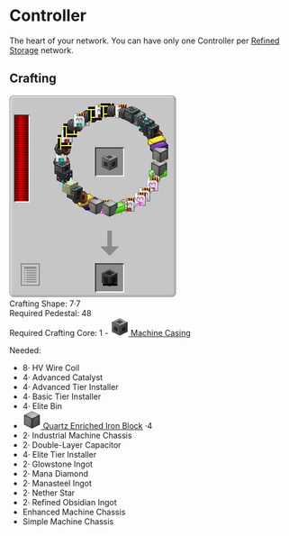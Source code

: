 # Controller

The heart of your network. You can have only one Controller per [Refined Storage](../../mods/refinedstorage.md) network.

## Crafting

![](../../img/recipes/refinedstorage/controller.png)  
Crafting Shape: 7·7  
Required Pedestal: 48  
Required Crafting Core: 1 - [![](../../img/items/refinedstorage/machine_casing.png) Machine Casing](./machine_casing.md)

Needed:  
- 8· HV Wire Coil  
- 4· Advanced Catalyst  
- 4· Advanced Tier Installer  
- 4· Basic Tier Installer  
- 4· Elite Bin  
- [![](../../img/items/refinedstorage/quartz_enriched_iron_block.png) Quartz Enriched Iron Block](./quartz_enriched_iron.md) ·4  
- 2· Industrial Machine Chassis  
- 2· Double-Layer Capacitor  
- 4· Elite Tier Installer  
- 2· Glowstone Ingot  
- 2· Mana Diamond  
- 2· Manasteel Ingot  
- 2· Nether Star  
- 2· Refined Obsidian Ingot  
- Enhanced Machine Chassis  
- Simple Machine Chassis